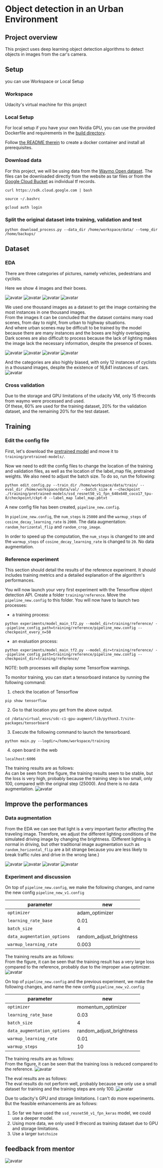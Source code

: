 # Object detection in an Urban Environment

## Project overview
This project uses deep learning object detection algorithms to detect objects in images from the car's camera.

## Setup
you can use Workspace or Local Setup

### Workspace
Udacity's virtual machine for this project

### Local Setup

For local setup if you have your own Nvidia GPU, you can use the provided Dockerfile and requirements in the [build directory](./build).

Follow [the README therein](./build/README.md) to create a docker container and install all prerequisites.

### Download data
For this project, we will be using data from the [Waymo Open dataset](https://waymo.com/open/). The files can be downloaded directly from the website as tar files or from the [Google Cloud Bucket](https://console.cloud.google.com/storage/browser/waymo_open_dataset_v_1_2_0_individual_files/) as individual tf records.
 
 
```
curl https://sdk.cloud.google.com | bash

source ~/.bashrc

gcloud auth login
```
### Split the original dataset into training, validation and test

```
python download_process.py --data_dir /home/workspace/data/ --temp_dir /home/backups/
```

## Dataset
### EDA
There are three categories of pictures, namely vehicles, pedestrians and cyclists.  

Here we show 4 images and their boxes. 

![avatar](images/1.PNG) 
![avatar](images/2.PNG) 
![avatar](images/5.PNG) 
![avatar](images/6.PNG)

We used one thousand images as a dataset to get the image containing the most instances in one thousand images.  
From the images it can be concluded that the dataset contains many road scenes, from day to night, from urban to highway situations.    
And where urban scenes may be difficult to be trained by the model because there are many instances and the boxes are highly overlapping.      
Dark scenes are also difficult to process because the lack of lighting makes the image lack the necessary information, despite the presence of boxes.

![avatar](images/11.PNG) 
![avatar](images/12.PNG) 
![avatar](images/13.PNG) 
![avatar](images/14.PNG)

And the categories are also highly biased, with only 12 instances of cyclists in a thousand images, despite the existence of 16,841 instances of cars.
![avatar](images/15.PNG) 


### Cross validation
Due to the storage and GPU limitations of the udacity VM, only 15 tfrecords from waymo were processed and used.    
Of these, 60% are used for the training dataset, 20% for the validation dataset, and the remaining 20% for the test dataset.

## Training

### Edit the config file

First, let's download the [pretrained model](http://download.tensorflow.org/models/object_detection/tf2/20200711/ssd_resnet50_v1_fpn_640x640_coco17_tpu-8.tar.gz) and move it to `training/pretrained-models/`. 

Now we need to edit the config files to change the location of the training and validation files, as well as the location of the label_map file, pretrained weights. We also need to adjust the batch size. To do so, run the following:
```
python edit_config.py --train_dir /home/workspace/data/train/ --eval_dir /home/workspace/data/val/ --batch_size 4 --checkpoint ./training/pretrained-models/ssd_resnet50_v1_fpn_640x640_coco17_tpu-8/checkpoint/ckpt-0 --label_map label_map.pbtxt
```
A new config file has been created, `pipeline_new.config`.

In `pipeline_new.config`, the `num_steps` is `25000` and the `warmup_steps` of `cosine_decay_learning_rate` is `2000`. The data augmentation: `random_horizontal_flip` and `random_crop_image`.   

In order to speed up the computation, the `num_steps` is changed to `100` and the `warmup_steps` of `cosine_decay_learning_rate` is changed to `20`. No data augmentation.

### Reference experiment
This section should detail the results of the reference experiment. It should includes training metrics and a detailed explanation of the algorithm's performances.

You will now launch your very first experiment with the Tensorflow object detection API. Create a folder `training/reference`. Move the `pipeline_new.config` to this folder. You will now have to launch two processes: 
* a training process:
```
python experiments/model_main_tf2.py --model_dir=training/reference/ --pipeline_config_path=training/reference/pipeline_new.config --checkpoint_every_n=50
```
* an evaluation process:
```
python experiments/model_main_tf2.py --model_dir=training/reference/ --pipeline_config_path=training/reference/pipeline_new.config --checkpoint_dir=training/reference/
```

NOTE: both processes will display some Tensorflow warnings.

To monitor training, you can start a tensorboard instance by running the following command:

1. check the location of Tensorflow
```
pip show tensorflow
```

2. Go to that location you get from the above output.
```
cd /data/virtual_envs/sdc-c1-gpu-augment/lib/python3.7/site-packages/tensorboard
```
3. Execute the following command to launch the tensorboard.
```
python main.py --logdir=/home/workspace/training
```
4. open board in the web
```
localhost:6006
```

The training results are as follows:   
As can be seen from the figure, the training results seem to be stable, but the loss is very high, probably because the training step is too small, only 100, compared with the original step (25000). And there is no data augmentation.
![avatar](images/31.PNG)

## Improve the performances
### Data augmentation
From the EDA we can see that light is a very important factor affecting the traveling image. Therefore, we adjust the different lighting conditions of the simulated driving image by changing the brightness. (Different lighting is normal in driving, but other traditional image augmentation such as ``random_horizontal_flip`` are a bit strange because you are less likely to break traffic rules and drive in the wrong lane.)

![avatar](images/21.PNG) 
![avatar](images/22.PNG) 
![avatar](images/23.PNG) 
![avatar](images/24.PNG)

### Experiment and discussion
On top of `pipeline_new.config`, we make the following changes, and name the new config `pipeline_new_v1.config`   

| parameter | new |
| ------ | ------ |
| `optimizer ` | adam_optimizer |
| `learning_rate_base` |  0.01 |
| ``batch_size`` | 4 |
| ``data_augmentation_options `` | random_adjust_brightness  |
| ``warmup_learning_rate`` |  0.003  |

The training results are as follows:   
From the figure, it can be seen that the training result has a very large loss compared to the reference, probably due to the improper ``adam`` optimizer.
![avatar](images/v1.PNG)

On top of `pipeline_new.config` and the previous experiment, we make the following changes, and name the new config `pipeline_new_v2.config`   


| parameter | new |
| ------ | ------ |
| `optimizer ` | momentum_optimizer |
| `learning_rate_base` |  0.03 |
| ``batch_size`` | 4 |
| ``data_augmentation_options `` | random_adjust_brightness  |
| ``warmup_learning_rate`` |  0.01 |
| ``warmup_steps`` |  10  |


The training results are as follows:   
From the figure, it can be seen that the training loss is reduced compared to the reference.
![avatar](images/v2.PNG)

The eval results are as follows:    
The eval results do not perform well, probably because we only use a small dataset for training and the training steps are only 100.
![avatar](images/v2_val.PNG)

Due to udacity's GPU and storage limitations. I can't do more experiments. But the feasible enhancements are as follows:
1. So far we have used the `ssd_resnet50_v1_fpn_keras` model, we could use a deeper model.
2.  Using more data, we only used 9 tfrecord as training dataset due to GPU and storage limitations.
3.  Use a larger ``batchsize``


## feedback from mentor
![avatar](images/feedback.png)